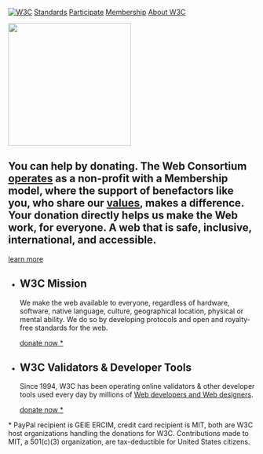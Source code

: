 [![W3C](https://www.w3.org/Icons/WWW/w3c_home_nb_transp.png)](/ "W3C") [Standards](https://www.w3.org/standards/) [Participate](https://www.w3.org/participate/) [Membership](https://www.w3.org/Consortium/membership) [About W3C](https://www.w3.org/Consortium/)

<img src="img/coffee.svg" height="250" />

You can help by donating. The Web Consortium [operates](https://www.w3.org/Consortium/facts) as a non-profit with a Membership model, where the support of benefactors like you, who share our [values](https://www.w3.org/Consortium/mission#principles), makes a difference. Your donation directly helps us make the Web work, for everyone. A web that is safe, inclusive, international, and accessible.
-------------------------------------------------------------------------------------------------------------------------------------------------------------------------------------------------------------------------------------------------------------------------------------------------------------------------------------------------------------------------------------------------------------

[learn more](http://www.w3.org/Consortium/sponsor/)

-   W3C Mission
    -----------

    We make the web available to everyone, regardless of hardware, software, native language, culture, geographical location, physical or mental ability. We do so by developing protocols and open and royalty-free standards for the web.

    [donate now \*](http://w3.org/support/donate/?recipient=w3c)

-   W3C Validators & Developer Tools
    --------------------------------

    Since 1994, W3C has been operating online validators & other developer tools used every day by millions of [Web developers and Web designers](https://www.w3.org/developers/).

    [donate now \*](http://w3.org/support/donate/?recipient=w3cdevs)

\* PayPal recipient is GEIE ERCIM, credit card recipient is MIT, both are W3C host organizations handling the donations for W3C. Contributions made to MIT, a 501(c)(3) organization, are tax-deductible for United States citizens.
